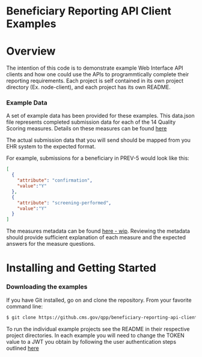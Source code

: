# Beneficiary Reporting API Client Examples

# Overview #
The intention of this code is to demonstrate example Web Interface API clients and how one could use the APIs to programmtically complete their reporting requirements. Each project is self contained in its own project directory (Ex. node-client), and each project has its own README.

### Example Data
A set of example data has been provided for these examples. This data.json file represents completed submission data for each of the 14 Quality Scoring measures. Details on these measures can be found [here](https://www.cms.gov/Medicare/Quality-Payment-Program/Resource-Library/2018-Web-Interface-Measures-and-supporting-documents.zip)

The actual submission data that you will send should be mapped from you EHR system to the expected format.

For example, submissions for a beneficiary in PREV-5 would look like this:
```json
[
  {
    "attribute": "confirmation",
    "value":"Y"
  },
  {
    "attribute": "screening-performed",
    "value":"Y"
  }
]
```

The measures metadata can be found [here - wip](http://google.com). Reviewing the metadata should provide sufficient explanation of each measure and the expected answers for the measure questions.

# Installing and Getting Started #

### Downloading the examples ###

If you have Git installed, go on and clone the repository.
From your favorite command line:

```bash
$ git clone https://github.cms.gov/qpp/beneficiary-reporting-api-client-examples.git
```

To run the individual example projects see the README in their respective project directories. In each example you will need to change the TOKEN value to a JWT you obtain by following the user authentication steps outlined [here](http://dev.qpp.cms.gov/api/auth/docs/#/Authentication)
